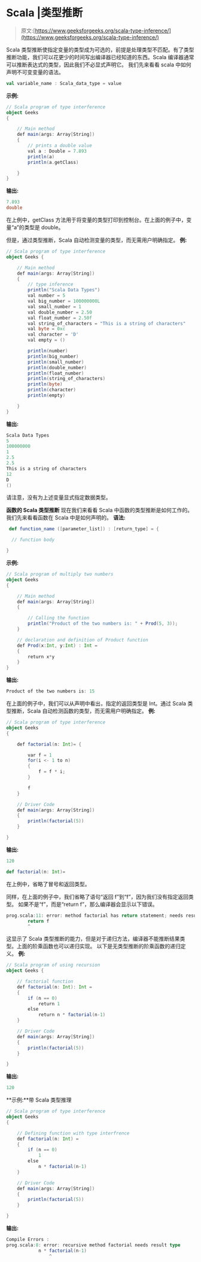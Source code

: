 # Scala |类型推断

> 原文:[https://www.geeksforgeeks.org/scala-type-inference/](https://www.geeksforgeeks.org/scala-type-inference/)

Scala 类型推断使指定变量的类型成为可选的，前提是处理类型不匹配。有了类型推断功能，我们可以花更少的时间写出编译器已经知道的东西。Scala 编译器通常可以推断表达式的类型，因此我们不必显式声明它。
我们先来看看 scala 中如何声明不可变变量的语法。

```scala
val variable_name : Scala_data_type = value
```

**示例:**

```scala
// Scala program of type interference
object Geeks 
{ 

    // Main method 
    def main(args: Array[String]) 
    { 
        // prints a double value
        val a : Double = 7.893
        println(a)  
        println(a.getClass)

    } 
} 
```

**输出:**

```scala
7.893
double

```

在上例中，getClass 方法用于将变量的类型打印到控制台。在上面的例子中，变量“a”的类型是 double。

但是，通过类型推断，Scala 自动检测变量的类型，而无需用户明确指定。
**例:**

```scala
// Scala program of type interference
object Geeks { 

    // Main method 
    def main(args: Array[String]) 
    { 
        // type inference
        println("Scala Data Types")
        val number = 5
        val big_number = 100000000L
        val small_number = 1
        val double_number = 2.50
        val float_number = 2.50f
        val string_of_characters = "This is a string of characters"
        val byte = 0xc
        val character = 'D'
        val empty = ()

        println(number)
        println(big_number)
        println(small_number)
        println(double_number)
        println(float_number)
        println(string_of_characters)
        println(byte)
        println(character)
        println(empty)

    } 
} 
```

**输出:**

```scala
Scala Data Types
5
100000000
1
2.5
2.5
This is a string of characters
12
D
()

```

请注意，没有为上述变量显式指定数据类型。

**函数的 Scala 类型推断**
现在我们来看看 Scala 中函数的类型推断是如何工作的。
我们先来看看函数在 Scala 中是如何声明的。
**语法:**

```scala
 def function_name ([parameter_list]) : [return_type] = {

  // function body

}
```

**示例:**

```scala
// Scala program of multiply two numbers
object Geeks 
{ 

    // Main method 
    def main(args: Array[String])
    { 

        // Calling the function 
        println("Product of the two numbers is: " + Prod(5, 3)); 
    } 

    // declaration and definition of Product function 
    def Prod(x:Int, y:Int) : Int =
    { 
        return x*y 
    } 
} 
```

**输出:**

```scala
Product of the two numbers is: 15

```

在上面的例子中，我们可以从声明中看出，指定的返回类型是 Int。通过 Scala 类型推断，Scala 自动检测函数的类型，而无需用户明确指定。
**例:**

```scala
// Scala program of type interference
object Geeks 
{ 

    def factorial(n: Int)= { 

        var f = 1
        for(i <- 1 to n) 
        { 
            f = f * i; 
        } 

        f 
    } 

    // Driver Code 
    def main(args: Array[String]) 
    { 
        println(factorial(5)) 
    }

}
```

**输出:**

```scala
120

```

```scala
def factorial(n: Int)= 
```

在上例中，省略了冒号和返回类型。

同样，在上面的例子中，我们省略了语句“返回 f”到“f”，因为我们没有指定返回类型。
如果不是“f”，而是“return f”，那么编译器会显示以下错误。

```scala
prog.scala:11: error: method factorial has return statement; needs result type
        return f
        ^

```

这显示了 Scala 类型推断的能力，但是对于递归方法，编译器不能推断结果类型。上面的阶乘函数也可以递归实现。
以下是无类型推断的阶乘函数的递归定义。
**例:**

```scala
// Scala program of using recursion
object Geeks { 

    // factorial function
    def factorial(n: Int): Int =
    { 
        if (n == 0) 
            return 1
        else
            return n * factorial(n-1) 
    } 

    // Driver Code 
    def main(args: Array[String]) 
    { 
        println(factorial(5)) 
    } 

}
```

**输出:**

```scala
120

```

**示例:**带 Scala 类型推理

```scala
// Scala program of type interference
object Geeks 
{ 

    // Defining function with type interfrence
    def factorial(n: Int) =
    { 
        if (n == 0) 
            1
        else
            n * factorial(n-1) 
    } 

    // Driver Code 
    def main(args: Array[String]) 
    { 
        println(factorial(5)) 
    } 

}
```

**输出:**

```scala
Compile Errors :
prog.scala:8: error: recursive method factorial needs result type
            n * factorial(n-1)
                ^

```